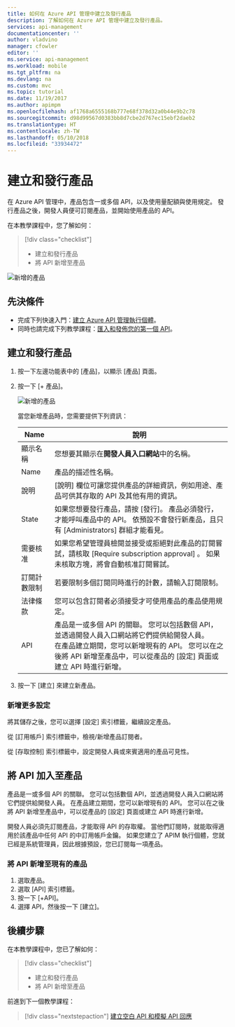 ```yaml
---
title: 如何在 Azure API 管理中建立及發行產品
description: 了解如何在 Azure API 管理中建立及發行產品。
services: api-management
documentationcenter: ''
author: vladvino
manager: cfowler
editor: ''
ms.service: api-management
ms.workload: mobile
ms.tgt_pltfrm: na
ms.devlang: na
ms.custom: mvc
ms.topic: tutorial
ms.date: 11/19/2017
ms.author: apimpm
ms.openlocfilehash: af1768a6555168b777e68f378d32a0b44e9b2c78
ms.sourcegitcommit: d98d99567d0383bb8d7cbe2d767ec15ebf2daeb2
ms.translationtype: HT
ms.contentlocale: zh-TW
ms.lasthandoff: 05/10/2018
ms.locfileid: "33934472"
---
```

# <a name="create-and-publish-a-product"></a>建立和發行產品  

在 Azure API 管理中，產品包含一或多個 API，以及使用量配額與使用規定。 發行產品之後，開發人員便可訂閱產品，並開始使用產品的 API。  

在本教學課程中，您了解如何：

> [!div class="checklist"]
> * 建立和發行產品
> * 將 API 新增至產品

![新增的產品](media/api-management-howto-add-products/added-product.png)

## <a name="prerequisites"></a>先決條件

+ 完成下列快速入門：[建立 Azure API 管理執行個體](get-started-create-service-instance.md)。
+ 同時也請完成下列教學課程：[匯入和發佈您的第一個 API](import-and-publish.md)。

## <a name="create-and-publish-a-product"></a>建立和發行產品

1. 按一下左邊功能表中的 [產品]，以顯示 [產品] 頁面。
2. 按一下 [+ 產品]。

    ![新增的產品](media/api-management-howto-add-products/add-product.png)

    當您新增產品時，您需要提供下列資訊： 

    |Name|說明|
    |---|---|
    |顯示名稱|您想要其顯示在**開發人員入口網站**中的名稱。|
    |Name|產品的描述性名稱。|
    |說明|[說明] 欄位可讓您提供產品的詳細資訊，例如用途、產品可供其存取的 API 及其他有用的資訊。|
    |State|如果您想要發行產品，請按 [發行]。 產品必須發行，才能呼叫產品中的 API。 依預設不會發行新產品，且只有 [Administrators] 群組才能看見。|
    |需要核准|如果您希望管理員檢閱並接受或拒絕對此產品的訂閱嘗試，請核取 [Require subscription approval]  。 如果未核取方塊，將會自動核准訂閱嘗試。 |
    |訂閱計數限制|若要限制多個訂閱同時進行的計數，請輸入訂閱限制。 |
    |法律條款|您可以包含訂閱者必須接受才可使用產品的產品使用規定。|
    |API|產品是一或多個 API 的關聯。 您可以包括數個 API，並透過開發人員入口網站將它們提供給開發人員。 <br/> 在產品建立期間，您可以新增現有的 API。 您可以在之後將 API 新增至產品中，可以從產品的 [設定] 頁面或建立 API 時進行新增。|<br/>開發人員必須先訂閱產品，才能取得 API 的存取權。 當他們訂閱時，就能取得適用於該產品中任何 API 的中訂用帳戶金鑰。<br/> 如果您建立了 APIM 執行個體，您就已經是系統管理員，因此根據預設，您已訂閱每一個產品。|

3. 按一下 [建立] 來建立新產品。

### <a name="add-more-configurations"></a>新增更多設定

將其儲存之後，您可以選擇 [設定] 索引標籤，繼續設定產品。 

從 [訂用帳戶] 索引標籤中，檢視/新增產品訂閱者。

從 [存取控制] 索引標籤中，設定開發人員或來賓適用的產品可見性。

## <a name="add-apis"> </a>將 API 加入至產品

產品是一或多個 API 的關聯。 您可以包括數個 API，並透過開發人員入口網站將它們提供給開發人員。 在產品建立期間，您可以新增現有的 API。 您可以在之後將 API 新增至產品中，可以從產品的 [設定] 頁面或建立 API 時進行新增。

開發人員必須先訂閱產品，才能取得 API 的存取權。 當他們訂閱時，就能取得適用於該產品中任何 API 的中訂用帳戶金鑰。 如果您建立了 APIM 執行個體，您就已經是系統管理員，因此根據預設，您已訂閱每一項產品。

### <a name="add-an-api-to-an-existing-product"></a>將 API 新增至現有的產品

1. 選取產品。
2. 選取 [API] 索引標籤。
3. 按一下 [+API]。
4. 選擇 API，然後按一下 [建立]。

## <a name="next-steps"></a>後續步驟

在本教學課程中，您已了解如何：

> [!div class="checklist"]
> * 建立和發行產品
> * 將 API 新增至產品

前進到下一個教學課程：

> [!div class="nextstepaction"]
> [建立空白 API 和模擬 API 回應](mock-api-responses.md)
